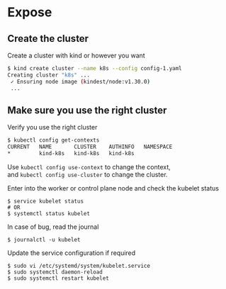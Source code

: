 
# Expose

## Create the cluster

Create a cluster with kind or however you want
```sh
$ kind create cluster --name k8s --config config-1.yaml           
Creating cluster "k8s" ...
 ✓ Ensuring node image (kindest/node:v1.30.0)
 ...
```

## Make sure you use the right cluster

Verify you use the right cluster
```sh
$ kubectl config get-contexts
CURRENT   NAME       CLUSTER    AUTHINFO   NAMESPACE
*         kind-k8s   kind-k8s   kind-k8s
```

Use `kubectl config use-context` to change the context,<br>
and `kubectl config use-cluster` to change the cluster.

Enter into the worker or control plane node and check the kubelet status

```console
$ service kubelet status
# OR
$ systemctl status kubelet
```

In case of bug, read the journal
```console
$ journalctl -u kubelet
```

Update the service configuration if required

```console
$ sudo vi /etc/systemd/system/kubelet.service
$ sudo systemctl daemon-reload
$ sudo systemctl restart kubelet
```

